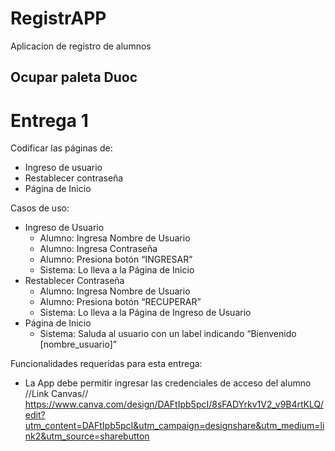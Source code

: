 # RegistrAPP
 Aplicacion de registro de alumnos

## Ocupar paleta Duoc

# Entrega 1
Codificar las páginas de: 
+ Ingreso de usuario
+ Restablecer contraseña
+ Página de Inicio

Casos de uso:
+ Ingreso de Usuario
    + Alumno: Ingresa Nombre de Usuario
    + Alumno: Ingresa Contraseña 
    + Alumno: Presiona botón “INGRESAR” 
    + Sistema: Lo lleva a la Página de Inicio 
+ Restablecer Contraseña 
    + Alumno: Ingresa Nombre de Usuario 
    + Alumno: Presiona botón “RECUPERAR” 
    + Sistema: Lo lleva a la Página de Ingreso de Usuario
+ Página de Inicio 
    + Sistema: Saluda al usuario con un label indicando “Bienvenido [nombre_usuario]”

Funcionalidades requeridas para esta entrega:
+ La App debe permitir ingresar las credenciales de acceso del alumno
//Link Canvas//
https://www.canva.com/design/DAFtIpb5pcI/8sFADYrkv1V2_v9B4rtKLQ/edit?utm_content=DAFtIpb5pcI&utm_campaign=designshare&utm_medium=link2&utm_source=sharebutton
